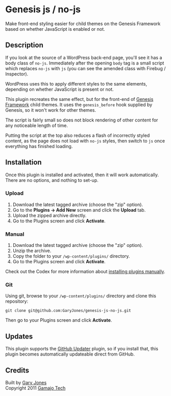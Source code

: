 # Genesis js / no-js

Make front-end styling easier for child themes on the Genesis Framework based on whether JavaScript is enabled or not.

## Description 

If you look at the source of a WordPress back-end page, you'll see it has a body class of `no-js`. Immediately after the opening `body` tag is a small script which replaces `no-js` with `js` (you can see the amended class with Firebug / Inspector).

WordPress uses this to apply different styles to the same elements, depending on whether JavaScript is present or not.

This plugin recreates the same effect, but for the front-end of <a href="http://genesis-theme-framework.com/">Genesis Framework</a> child themes. It uses the `genesis_before` hook supplied by Genesis, so it won't work for other themes.

The script is fairly small so does not block rendering of other content for any noticeable length of time.

Putting the script at the top also reduces a flash of incorrectly styled content, as the page does not load with `no-js` styles, then switch to `js` once everything has finished loading.

## Installation

Once this plugin is installed and activated, then it will work automatically. There are no options, and nothing to set-up.

### Upload

1. Download the latest tagged archive (choose the "zip" option).
2. Go to the __Plugins -> Add New__ screen and click the __Upload__ tab.
3. Upload the zipped archive directly.
4. Go to the Plugins screen and click __Activate__.

### Manual

1. Download the latest tagged archive (choose the "zip" option).
2. Unzip the archive.
3. Copy the folder to your `/wp-content/plugins/` directory.
4. Go to the Plugins screen and click __Activate__.

Check out the Codex for more information about [installing plugins manually](http://codex.wordpress.org/Managing_Plugins#Manual_Plugin_Installation).

### Git

Using git, browse to your `/wp-content/plugins/` directory and clone this repository:

`git clone git@github.com:GaryJones/genesis-js-no-js.git`

Then go to your Plugins screen and click __Activate__.

## Updates

This plugin supports the [GitHub Updater](https://github.com/afragen/github-updater) plugin, so if you install that, this plugin becomes automatically updateable direct from GitHub.

## Credits

Built by [Gary Jones](https://twitter.com/GaryJ)  
Copyright 2011 [Gamajo Tech](http://gamajo.com/)